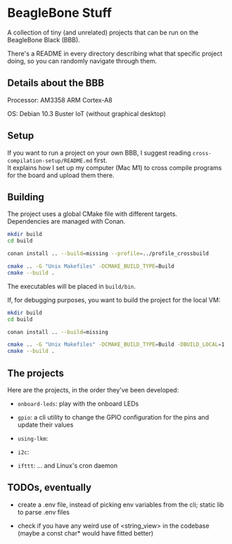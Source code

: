 # BeagleBone Stuff

A collection of tiny (and unrelated) projects that can be run on the BeagleBone Black (BBB).  

There's a README in every directory describing what that specific project doing, so you can randomly navigate through them.

## Details about the BBB

Processor: AM3358 ARM Cortex-A8

OS: Debian 10.3 Buster IoT (without graphical desktop)

## Setup

If you want to run a project on your own BBB, I suggest reading `cross-compilation-setup/README.md` first.  
It explains how I set up my computer (Mac M1) to cross compile programs for the board and upload them there.

## Building

The project uses a global CMake file with different targets.  
Dependencies are managed with Conan.

```sh
mkdir build
cd build

conan install .. --build=missing --profile=../profile_crossbuild

cmake .. -G "Unix Makefiles" -DCMAKE_BUILD_TYPE=Build
cmake --build .
```

The executables will be placed in `build/bin`.

If, for debugging purposes, you want to build the project for the local VM:

```sh
mkdir build
cd build

conan install .. --build=missing

cmake .. -G "Unix Makefiles" -DCMAKE_BUILD_TYPE=Build -DBUILD_LOCAL=1
cmake --build .
```

## The projects

Here are the projects, in the order they've been developed:

* `onboard-leds`: play with the onboard LEDs

* `gpio`: a cli utility to change the GPIO configuration for the pins and update their values

* `using-lkm`: 

* `i2c`:

* `ifttt`: ... and Linux's cron daemon

## TODOs, eventually

* create a .env file, instead of picking env variables from the cli; static lib to parse .env files

* check if you have any weird use of <string_view> in the codebase (maybe a const char* would have fitted better)
